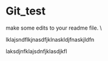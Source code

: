 # Git_test

make some edits to your readme file.
\

lklajsndflkjnasdfjklnaskldjfnaskjldfn

laksdjnfklajsdnfjklasdjkfl

